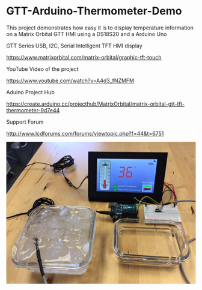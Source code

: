 # GTT-Arduino-Thermometer-Demo
This project demonstrates how easy it is to display temperature information on a Matrix Orbital GTT HMI using a DS18S20 and a Arduino Uno

GTT Series USB, I2C, Serial Intelligent TFT HMI display

https://www.matrixorbital.com/matrix-orbital/graphic-tft-touch

YouTube Video of the project

https://www.youtube.com/watch?v=A4d3_fNZMFM

Aduino Project Hub

https://create.arduino.cc/projecthub/MatrixOrbital/matrix-orbital-gtt-tft-thermometer-9d7e44

Support Forum

http://www.lcdforums.com/forums/viewtopic.php?f=44&t=6751

<img src=Cover.JPG></img>
